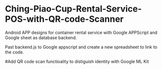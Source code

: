 # Ching-Piao-Cup-Rental-Service-POS-with-QR-code-Scanner

Android APP designs for container rental service with Google APPScript and Google sheet as database backend.

Past backend.js to Google appscript and create a new spreadsheet to link to the code.

#Add QR code scan functioality to distiguish identity with Google ML Kit
